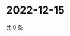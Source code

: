 # 2022-12-15

共 0 条

<!-- BEGIN -->
<!-- 最后更新时间 Thu Dec 15 2022 23:20:13 GMT+0800 (China Standard Time) -->

<!-- END -->
